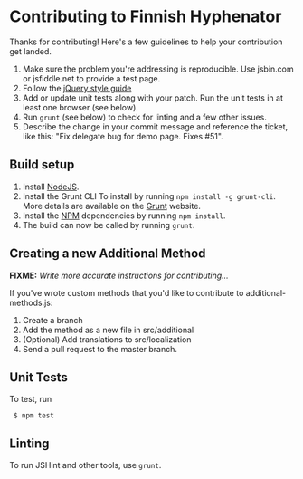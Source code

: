 # Contributing to Finnish Hyphenator

Thanks for contributing! Here's a few guidelines to help your contribution get landed.

1. Make sure the problem you're addressing is reproducible. Use jsbin.com or jsfiddle.net to provide a test page.
2. Follow the [jQuery style guide](http://contribute.jquery.com/style-guides/js)
3. Add or update unit tests along with your patch. Run the unit tests in at least one browser (see below).
4. Run `grunt` (see below) to check for linting and a few other issues.
5. Describe the change in your commit message and reference the ticket, like this: "Fix delegate bug for demo page. Fixes #51".


## Build setup

1. Install [NodeJS](http://nodejs.org).
2. Install the Grunt CLI To install by running `npm install -g grunt-cli`. More details are available on the [Grunt](http://gruntjs.com/getting-started) website.
3. Install the [NPM](https://www.npmjs.org/) dependencies by running `npm install`.
4. The build can now be called by running `grunt`.


## Creating a new Additional Method

**FIXME:** *Write more accurate instructions for contributing…*

If you've wrote custom methods that you'd like to contribute to additional-methods.js:

1. Create a branch
2. Add the method as a new file in src/additional
3. (Optional) Add translations to src/localization
4. Send a pull request to the master branch.


## Unit Tests

To test, run

```
 $ npm test
```

## Linting

To run JSHint and other tools, use `grunt`.

